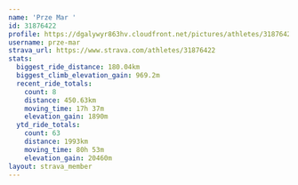 ```yaml
---
name: 'Prze Mar '
id: 31876422
profile: https://dgalywyr863hv.cloudfront.net/pictures/athletes/31876422/22548952/4/large.jpg
username: prze-mar
strava_url: https://www.strava.com/athletes/31876422
stats:
  biggest_ride_distance: 180.04km
  biggest_climb_elevation_gain: 969.2m
  recent_ride_totals:
    count: 8
    distance: 450.63km
    moving_time: 17h 37m
    elevation_gain: 1890m
  ytd_ride_totals:
    count: 63
    distance: 1993km
    moving_time: 80h 53m
    elevation_gain: 20460m
layout: strava_member
--- 
```

